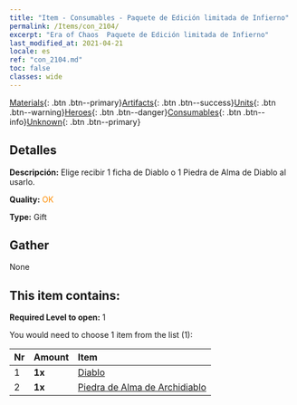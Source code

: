 ```yaml
---
title: "Item - Consumables - Paquete de Edición limitada de Infierno"
permalink: /Items/con_2104/
excerpt: "Era of Chaos  Paquete de Edición limitada de Infierno"
last_modified_at: 2021-04-21
locale: es
ref: "con_2104.md"
toc: false
classes: wide
---
```

 [Materials](/es/Items/){: .btn .btn--primary}[Artifacts](/es/Items/Artifacts/){: .btn .btn--success}[Units](/es/Items/Units/){: .btn .btn--warning}[Heroes](/es/Items/Heroes/){: .btn .btn--danger}[Consumables](/es/Items/Consumables/){: .btn .btn--info}[Unknown](/es/Items/Unknown/){: .btn .btn--primary}

## Detalles
 **Descripción:** Elige recibir 1 ficha de Diablo o 1 Piedra de Alma de Diablo al usarlo.

 **Quality:** <span style="color: #FF8C00">OK</span>

 **Type:** Gift

## Gather

  None

## This item contains:

 **Required Level to open:** 1

 You would need to choose 1 item from the list (1):

  | Nr | Amount |     Item    |
  |:---|:-------|:------------|
  | 1 |  **1x** | [Diablo](/es/Items/unt_232/) |  | 
  | 2 |  **1x** | [Piedra de Alma de Archidiablo](/es/Items/unt_318/) |  | 
